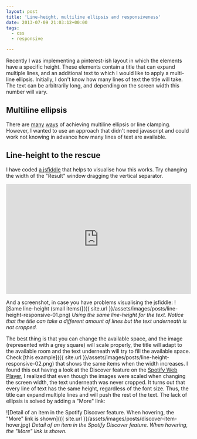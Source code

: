 ```yaml
---
layout: post
title: 'Line-height, multiline ellipsis and responsiveness'
date: 2013-07-09 21:03:12+00:00
tags:
  - css
  - responsive

---
```


Recently I was implementing a pinterest-ish layout in which the elements have a specific height. These elements contain a title that can expand multiple lines, and an additional text to which I would like to apply a multi-line ellipsis. Initially, I don't know how many lines of text the title will take. The text can be arbitrarily long, and depending on the screen width this number will vary.

## Multiline ellipsis

There are [many](http://css-tricks.com/line-clampin/) [ways](http://www.mobify.com/blog/multiline-ellipsis-in-pure-css/) of achieving multiline ellipsis or line clamping. However, I wanted to use an approach that didn't need javascript and could work not knowing in advance how many lines of text are available.

## Line-height to the rescue

I have coded [a jsfiddle](http://jsfiddle.net/vEvbG/5/) that helps to visualise how this works. Try
changing the width of the "Result" window dragging the vertical separator.

<iframe src="http://jsfiddle.net/vEvbG/5/embedded/result,html,css" height="300" width="100%" allowfullscreen="allowfullscreen" frameborder="0"></iframe>

And a screenshot, in case you have problems visualising the jsfiddle:
![Same line-height (small items)]({{ site.url }}/assets/images/posts/line-height-responsive-01.png)
_Using the same line-height for the text. Notice that the title can take a different amount of lines but the text underneath is not cropped._

The best thing is that you can change the available space, and the image (represented with a grey square) will scale properly, the title will adapt to the available room and the text underneath will try to fill the available space. Check [this example]({{ site.url }}/assets/images/posts/line-height-responsive-02.png) that shows the same items when the width increases. I found this out having a look at the Discover feature on the [Spotify Web Player](https://play.spotify.com), I realized that even though the images were scaled when changing the screen width, the text underneath was never cropped. It turns out that every line of text has the same height, regardless of the font size. Thus, the title can expand multiple lines and will push the rest of the text. The lack of ellipsis is solved by adding a "More" link:

![Detail of an item in the Spotify Discover feature. When hovering, the "More" link is shown]({{ site.url }}/assets/images/posts/discover-item-hover.jpg)
_Detail of an item in the Spotify Discover feature. When hovering, the "More" link is shown._
